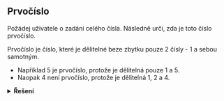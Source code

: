 ## Prvočíslo

Požádej uživatele o zadání celého čísla. Následně urči, zda je toto číslo prvočíslo.

Prvočíslo je číslo, které je dělitelné beze zbytku pouze 2 čísly - 1 a sebou samotným.

- Například 5 je prvočíslo, protože je dělitelná pouze 1 a 5.
- Naopak 4 není prvočíslo, protože je dělitelná 1, 2 a 4.

<details>
<summary><b>Řešení</b></summary>


*pozn.: Níže je velmi neefektivní způsob. Samozřejmě existují specializované algorytmy.*

```python
testovane = int(input('Zadej číslo na otestování: '))

prvocislo = True
for n in range(2, testovane):
    if testovane % n == 0:
        prvocislo = False
        break

print(f'cislo {testovane} {"je" if prvocislo else "není"} prvocislo')
```

</details>
